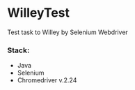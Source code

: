 # WilleyTest
Test task to Willey by Selenium Webdriver

### Stack:
* Java
* Selenium
* Chromedriver v.2.24
